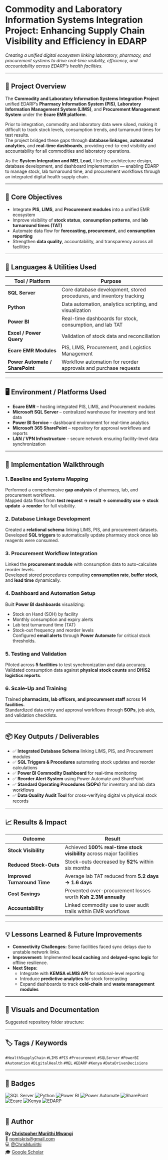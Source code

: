 # Commodity and Laboratory Information Systems Integration Project: Enhancing Supply Chain Visibility and Efficiency in EDARP  

*Creating a unified digital ecosystem linking laboratory, pharmacy, and procurement systems to drive real-time visibility, efficiency, and accountability across EDARP’s health facilities.*

---

## 🧩 Project Overview
The **Commodity and Laboratory Information Systems Integration Project** unified EDARP’s **Pharmacy Information System (PIS)**, **Laboratory Information Management System (LIMS)**, and **Procurement Management System** under the **Ecare EMR platform**.  

Prior to integration, commodity and laboratory data were siloed, making it difficult to track stock levels, consumption trends, and turnaround times for test results.  
The project bridged these gaps through **database linkages**, **automated analytics**, and **real-time dashboards**, providing end-to-end visibility and accountability for all commodities and laboratory operations.  

As the **System Integration and MEL Lead**, I led the architecture design, database development, and dashboard implementation — enabling EDARP to manage stock, lab turnaround time, and procurement workflows through an integrated digital health supply chain.

---

## 🎯 Core Objectives
- Integrate **PIS**, **LIMS**, and **Procurement modules** into a unified EMR ecosystem  
- Improve visibility of **stock status**, **consumption patterns**, and **lab turnaround times (TAT)**  
- Automate data flow for **forecasting, procurement**, and **consumption reporting**  
- Strengthen **data quality**, accountability, and transparency across all facilities  

---

## 🧰 Languages & Utilities Used
| Tool / Platform | Purpose |
|------------------|----------|
| **SQL Server** | Core database development, stored procedures, and inventory tracking |
| **Python** | Data automation, analytics scripting, and visualization |
| **Power BI** | Real-time dashboards for stock, consumption, and lab TAT |
| **Excel / Power Query** | Validation of stock data and reconciliation |
| **Ecare EMR Modules** | PIS, LIMS, Procurement, and Logistics Management |
| **Power Automate / SharePoint** | Workflow automation for reorder approvals and purchase requests |

---

## 🖥️ Environment / Platforms Used
- **Ecare EMR** – hosting integrated PIS, LIMS, and Procurement modules  
- **Microsoft SQL Server** – centralized warehouse for inventory and test data  
- **Power BI Service** – dashboard environment for real-time analytics  
- **Microsoft 365 SharePoint** – repository for approval workflows and reports  
- **LAN / VPN Infrastructure** – secure network ensuring facility-level data synchronization  

---

## 🧭 Implementation Walkthrough

### 1. Baseline and Systems Mapping  
Performed a comprehensive **gap analysis** of pharmacy, lab, and procurement workflows.  
Mapped data flows from **test request → result → commodity use → stock update → reorder** for full visibility.

### 2. Database Linkage Development  
Created a **relational schema** linking LIMS, PIS, and procurement datasets.  
Developed **SQL triggers** to automatically update pharmacy stock once lab reagents were consumed.

### 3. Procurement Workflow Integration  
Linked the **procurement module** with consumption data to auto-calculate reorder levels.  
Developed stored procedures computing **consumption rate**, **buffer stock**, and **lead time** dynamically.

### 4. Dashboard and Automation Setup  
Built **Power BI dashboards** visualizing:  
- Stock on Hand (SOH) by facility  
- Monthly consumption and expiry alerts  
- Lab test turnaround time (TAT)  
- Stock-out frequency and reorder levels  
Configured **email alerts** through **Power Automate** for critical stock thresholds.

### 5. Testing and Validation  
Piloted across **5 facilities** to test synchronization and data accuracy.  
Validated consumption data against **physical stock counts** and **DHIS2 logistics reports**.

### 6. Scale-Up and Training  
Trained **pharmacists, lab officers, and procurement staff** across **14 facilities**.  
Standardized data entry and approval workflows through **SOPs**, job aids, and validation checklists.

---

## 📦 Key Outputs / Deliverables
- ✅ **Integrated Database Schema** linking LIMS, PIS, and Procurement modules  
- ✅ **SQL Triggers & Procedures** automating stock updates and reorder calculations  
- ✅ **Power BI Commodity Dashboard** for real-time monitoring  
- ✅ **Reorder Alert System** using Power Automate and SharePoint  
- ✅ **Standard Operating Procedures (SOPs)** for inventory and lab data workflows  
- ✅ **Data Quality Audit Tool** for cross-verifying digital vs physical stock records  

---

## 📈 Results & Impact
| Outcome | Result |
|----------|---------|
| **Stock Visibility** | Achieved **100% real-time stock visibility** across major facilities |
| **Reduced Stock-Outs** | Stock-outs decreased by **52%** within six months |
| **Improved Turnaround Time** | Average lab TAT reduced from **5.2 days → 1.6 days** |
| **Cost Savings** | Prevented over-procurement losses worth **Ksh 2.3M annually** |
| **Accountability** | Linked commodity use to user audit trails within EMR workflows |

---

## 💡 Lessons Learned & Future Improvements
- **Connectivity Challenges:** Some facilities faced sync delays due to unstable network links.  
- **Improvement:** Implemented **local caching** and **delayed-sync logic** for offline resilience.  
- **Next Steps:**  
  - Integrate with **KEMSA eLMIS API** for national-level reporting  
  - Introduce **predictive analytics** for stock forecasting  
  - Expand dashboards to track **cold-chain** and **waste management modules**

---

## 📂 Visuals and Documentation
Suggested repository folder structure:


---

## 🏷️ Tags / Keywords
`#HealthSupplyChain` `#LIMS` `#PIS` `#Procurement` `#SQLServer` `#PowerBI`  
`#Automation` `#DigitalHealth` `#MEL` `#EDARP` `#Kenya` `#DataDrivenDecisions`

---

## 🧾 Badges
![SQL Server](https://img.shields.io/badge/SQL%20Server-CC2927?style=for-the-badge&logo=microsoft-sql-server&logoColor=white)
![Python](https://img.shields.io/badge/Python-3776AB?style=for-the-badge&logo=python&logoColor=white)
![Power BI](https://img.shields.io/badge/Power%20BI-F2C811?style=for-the-badge&logo=powerbi&logoColor=black)
![Power Automate](https://img.shields.io/badge/Power%20Automate-0066FF?style=for-the-badge&logo=microsoft-power-automate&logoColor=white)
![SharePoint](https://img.shields.io/badge/SharePoint-0078D4?style=for-the-badge&logo=microsoft-sharepoint&logoColor=white)
![Ecare](https://img.shields.io/badge/Ecare%20EMR-003399?style=for-the-badge)
![Kenya](https://img.shields.io/badge/Kenya-006600?style=for-the-badge&logo=googleearth&logoColor=white)
![EDARP](https://img.shields.io/badge/EDARP-003399?style=for-the-badge)

---

## 👤 Author
**By [Christopher Muriithi Mwangi](https://www.linkedin.com/in/christopher-mwangi-894265b0)**  
📧 [nomiskris@gmail.com](mailto:nomiskris@gmail.com)  
💻 [@ChrisMuriithi](https://github.com/ChrisMuriithi)  
🎓 [Google Scholar](https://scholar.google.com/citations?user=isM9thcAAAAJ&hl=en)

